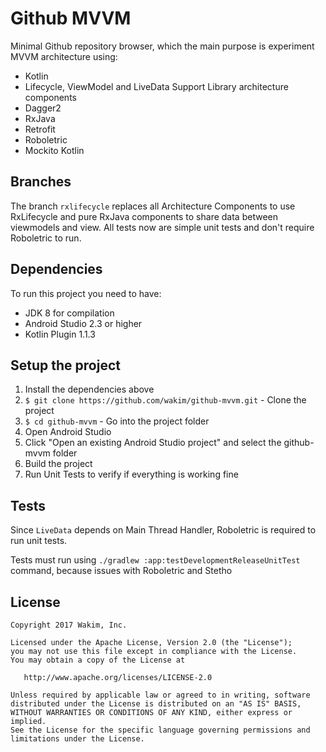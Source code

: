 # Github MVVM

Minimal Github repository browser, which the main purpose is experiment MVVM architecture using:

 - Kotlin
 - Lifecycle, ViewModel and LiveData Support Library architecture components
 - Dagger2
 - RxJava
 - Retrofit
 - Roboletric
 - Mockito Kotlin

## Branches

The branch `rxlifecycle` replaces all Architecture Components to use RxLifecycle and pure RxJava components to share data between viewmodels and view.
All tests now are simple unit tests and don't require Roboletric to run.

## Dependencies

To run this project you need to have:

 - JDK 8 for compilation
 - Android Studio 2.3 or higher
 - Kotlin Plugin 1.1.3

## Setup the project

1. Install the dependencies above
2. `$ git clone https://github.com/wakim/github-mvvm.git` - Clone the project
3. `$ cd github-mvvm` - Go into the project folder
4. Open Android Studio
5. Click "Open an existing Android Studio project" and select the github-mvvm folder
6. Build the project
7. Run Unit Tests to verify if everything is working fine

## Tests

Since `LiveData` depends on Main Thread Handler, Roboletric is required to run unit tests.

Tests must run using `./gradlew :app:testDevelopmentReleaseUnitTest` command, because issues with Roboletric and Stetho

License
--------

    Copyright 2017 Wakim, Inc.

    Licensed under the Apache License, Version 2.0 (the "License");
    you may not use this file except in compliance with the License.
    You may obtain a copy of the License at

       http://www.apache.org/licenses/LICENSE-2.0

    Unless required by applicable law or agreed to in writing, software
    distributed under the License is distributed on an "AS IS" BASIS,
    WITHOUT WARRANTIES OR CONDITIONS OF ANY KIND, either express or implied.
    See the License for the specific language governing permissions and
    limitations under the License.